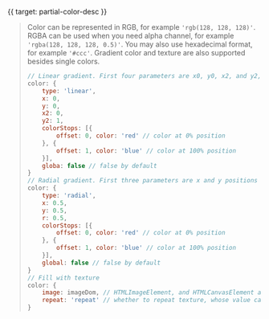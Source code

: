 {{ target: partial-color-desc }}

> Color can be represented in RGB, for example `'rgb(128, 128, 128)'`. RGBA can be used when you need alpha channel, for example `'rgba(128, 128, 128, 0.5)'`. You may also use hexadecimal format, for example `'#ccc'`. Gradient color and texture are also supported besides single colors.
> ```js
> // Linear gradient. First four parameters are x0, y0, x2, and y2, each ranged from 0 to 1, standing for percentage in the bounding box. If global is `true`, then the first four parameters are in absolute pixel positions.
> color: {
>     type: 'linear',
>     x: 0,
>     y: 0,
>     x2: 0,
>     y2: 1,
>     colorStops: [{
>         offset: 0, color: 'red' // color at 0% position
>     }, {
>         offset: 1, color: 'blue' // color at 100% position
>     }],
>     globa: false // false by default
> }
> // Radial gradient. First three parameters are x and y positions of center, and radius, similar to linear gradient.
> color: {
>     type: 'radial',
>     x: 0.5,
>     y: 0.5,
>     r: 0.5,
>     colorStops: [{
>         offset: 0, color: 'red' // color at 0% position
>     }, {
>         offset: 1, color: 'blue' // color at 100% position
>     }],
>     global: false // false by default
> }
> // Fill with texture
> color: {
>     image: imageDom, // HTMLImageElement, and HTMLCanvasElement are supported, while string path is not supported
>     repeat: 'repeat' // whether to repeat texture, whose value can be repeat-x, repeat-y, or no-repeat
> }
> ```